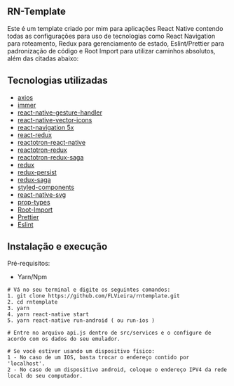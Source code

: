 ## RN-Template

Este é um template criado por mim para aplicações React Native contendo todas as configurações para uso de tecnologias como
React Navigation para roteamento, Redux para gerenciamento de estado, Eslint/Prettier para padronização de código e Root Import
para utilizar caminhos absolutos, além das citadas abaixo:

## Tecnologias utilizadas

- [axios](https://github.com/axios/axios)
- [immer](https://github.com/immerjs/immer)
- [react-native-gesture-handler](https://github.com/kmagiera/react-native-gesture-handler)
- [react-native-vector-icons](https://github.com/oblador/react-native-vector-icons)
- [react-navigation 5x](https://github.com/react-navigation/react-navigation) 
- [react-redux](https://github.com/reduxjs/react-redux)
- [reactotron-react-native](https://github.com/infinitered/reactotron-react-native)
- [reactotron-redux](https://github.com/infinitered/reactotron-redux)
- [reactotron-redux-saga](https://github.com/infinitered/reactotron-redux-saga)
- [redux](https://github.com/reduxjs/redux)
- [redux-persist](https://github.com/rt2zz/redux-persist)
- [redux-saga](https://github.com/redux-saga/redux-saga)
- [styled-components](https://github.com/styled-components/styled-components)
- [react-native-svg](https://github.com/react-native-community/react-native-svg)
- [prop-types](https://github.com/facebook/prop-types)
- [Root-Import](https://github.com/entwicklerstube/babel-plugin-root-import)
- [Prettier](https://github.com/prettier/prettier)
- [Eslint](https://github.com/eslint/eslint)

## Instalação e execução

Pré-requisitos:

- Yarn/Npm

```
# Vá no seu terminal e digite os seguintes comandos:
1. git clone https://github.com/FLVieira/rntemplate.git
2. cd rntemplate
3. yarn 
4. yarn react-native start
5. yarn react-native run-android ( ou run-ios )

# Entre no arquivo api.js dentro de src/services e o configure de acordo com os dados do seu emulador. 

# Se você estiver usando um dispositivo físico:
1 - No caso de um IOS, basta trocar o endereço contido por 'localhost'.
2 - No caso de um dispositivo android, coloque o endereço IPV4 da rede local do seu computador.
```
